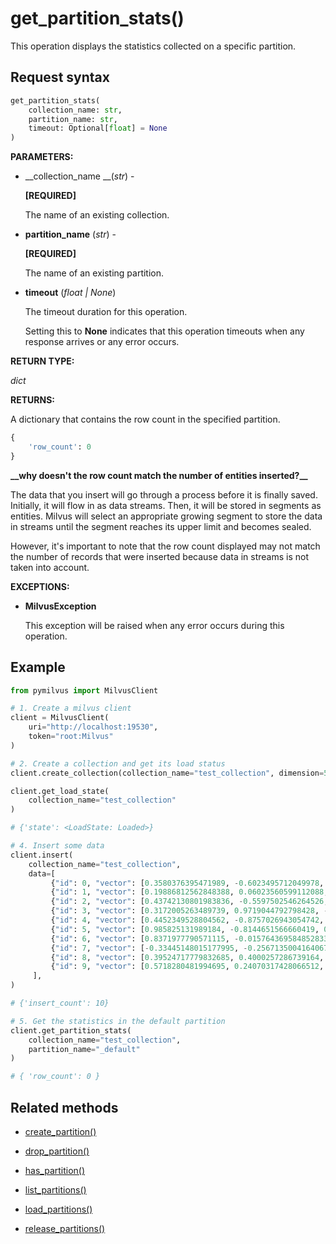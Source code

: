 # get_partition_stats()

This operation displays the statistics collected on a specific partition.

## Request syntax

```python
get_partition_stats(
    collection_name: str,
    partition_name: str,
    timeout: Optional[float] = None
)
```

__PARAMETERS:__

- __collection_name __(_str_) -

    __[REQUIRED]__

    The name of an existing collection.

- __partition_name__ (_str_) -

    __[REQUIRED]__

    The name of an existing partition.

- __timeout__ (_float _|_ None_)  

    The timeout duration for this operation. 

    Setting this to __None__ indicates that this operation timeouts when any response arrives or any error occurs.

__RETURN TYPE:__

_dict_

__RETURNS:__

A dictionary that contains the row count in the specified partition.

```python
{
    'row_count': 0
}
```

<div class="admonition note">

<p><b>__why doesn't the row count match the number of entities inserted?__</b></p>

<p>The data that you insert will go through a process before it is finally saved. Initially, it will flow in as data streams. Then, it will be stored in segments as entities. Milvus will select an appropriate growing segment to store the data in streams until the segment reaches its upper limit and becomes sealed.</p>
<p>However, it's important to note that the row count displayed may not match the number of records that were inserted because data in streams is not taken into account.</p>

</div>

__EXCEPTIONS:__

- __MilvusException__

    This exception will be raised when any error occurs during this operation.

## Example

```python
from pymilvus import MilvusClient

# 1. Create a milvus client
client = MilvusClient(
    uri="http://localhost:19530",
    token="root:Milvus"
)

# 2. Create a collection and get its load status
client.create_collection(collection_name="test_collection", dimension=5)

client.get_load_state(
    collection_name="test_collection"
)

# {'state': <LoadState: Loaded>}

# 4. Insert some data
client.insert(
    collection_name="test_collection",
    data=[
         {"id": 0, "vector": [0.3580376395471989, -0.6023495712049978, 0.18414012509913835, -0.26286205330961354, 0.9029438446296592], "color": "pink_8682"},
         {"id": 1, "vector": [0.19886812562848388, 0.06023560599112088, 0.6976963061752597, 0.2614474506242501, 0.838729485096104], "color": "red_7025"},
         {"id": 2, "vector": [0.43742130801983836, -0.5597502546264526, 0.6457887650909682, 0.7894058910881185, 0.20785793220625592], "color": "orange_6781"},
         {"id": 3, "vector": [0.3172005263489739, 0.9719044792798428, -0.36981146090600725, -0.4860894583077995, 0.95791889146345], "color": "pink_9298"},
         {"id": 4, "vector": [0.4452349528804562, -0.8757026943054742, 0.8220779437047674, 0.46406290649483184, 0.30337481143159106], "color": "red_4794"},
         {"id": 5, "vector": [0.985825131989184, -0.8144651566660419, 0.6299267002202009, 0.1206906911183383, -0.1446277761879955], "color": "yellow_4222"},
         {"id": 6, "vector": [0.8371977790571115, -0.015764369584852833, -0.31062937026679327, -0.562666951622192, -0.8984947637863987], "color": "red_9392"},
         {"id": 7, "vector": [-0.33445148015177995, -0.2567135004164067, 0.8987539745369246, 0.9402995886420709, 0.5378064918413052], "color": "grey_8510"},
         {"id": 8, "vector": [0.39524717779832685, 0.4000257286739164, -0.5890507376891594, -0.8650502298996872, -0.6140360785406336], "color": "white_9381"},
         {"id": 9, "vector": [0.5718280481994695, 0.24070317428066512, -0.3737913482606834, -0.06726932177492717, -0.6980531615588608], "color": "purple_4976"}
     ],
)

# {'insert_count': 10}

# 5. Get the statistics in the default partition
client.get_partition_stats(
    collection_name="test_collection",
    partition_name="_default"
)

# { 'row_count': 0 }

```

## Related methods

- [create_partition()](./Partitions/create_partition.md)

- [drop_partition()](./Partitions/drop_partition.md)

- [has_partition()](./Partitions/has_partition.md)

- [list_partitions()](./Partitions/list_partitions.md)

- [load_partitions()](./Partitions/load_partitions.md)

- [release_partitions()](./Partitions/release_partitions.md)

